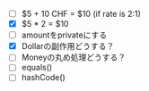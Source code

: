 - [ ] \$5 + 10 CHF = \$10 (if rate is 2:1)
- [x] \$5 * 2 = \$10
- [ ] amountをprivateにする
- [x] Dollarの副作用どうする？
- [ ] Moneyの丸め処理どうする？
- [ ] equals()
- [ ] hashCode()